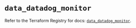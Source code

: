 # `data_datadog_monitor`

Refer to the Terraform Registry for docs: [`data_datadog_monitor`](https://registry.terraform.io/providers/datadog/datadog/3.51.0/docs/data-sources/monitor).
